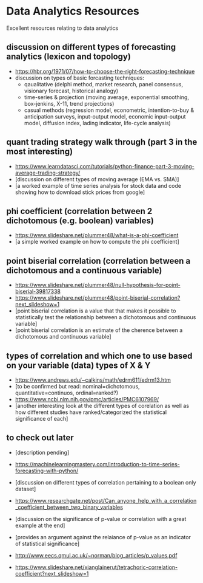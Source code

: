# Data Analytics Resources
Excellent resources relating to data analytics


## discussion on different types of forecasting analytics (lexicon and topology)
- https://hbr.org/1971/07/how-to-choose-the-right-forecasting-technique
- discussion on types of basic forcasting techniques:
  - qaualitative (delphi method, market research, panel consensus, visionary forecast, historical analogy)
  - time-series & projection (moving average, exponential smoothing, box-jenkins, X-11, trend projections)
  - casual methods (regression model, econometric, intention-to-buy & anticipation surveys, input-output  model, economic input-output model, diffusion index, lading indicator, life-cycle analysis)


## quant trading strategy walk through (part 3 in the most interesting)
- https://www.learndatasci.com/tutorials/python-finance-part-3-moving-average-trading-strategy/
- [discussion on different types of moving average (EMA vs. SMA)]
- [a worked example of time series analysis for stock data and code showing how to download stick prices from google]

## phi coefficient (correlation between 2 dichotomous (e.g. boolean) variables)
- https://www.slideshare.net/plummer48/what-is-a-phi-coefficient
- [a simple worked example on how to compute the phi coefficient]

## point biserial correlation (correlation between a dichotomous and a continuous variable)
- https://www.slideshare.net/plummer48/null-hypothesis-for-point-biserial-39817338
- https://www.slideshare.net/plummer48/point-biserial-correlation?next_slideshow=1
- [point biserial correlation is a value that that makes it possible to statistically test the relationship between a dichotomous and continuous variable]
- [point biserial correlation is an estimate of the cherence between a dichotomous and continuous variable]


## types of correlation and which one to use based on your variable (data) types of X & Y
- https://www.andrews.edu/~calkins/math/edrm611/edrm13.htm
- [to be confirmed but read: nominal=dichotomous, quantitative=continuos, ordinal=ranked?)
- https://www.ncbi.nlm.nih.gov/pmc/articles/PMC6107969/
- [another interesting look at the different types of corelation as well as how different studies have ranked/categorized the statistical significance of each]

## to check out later

- [description pending]
- https://machinelearningmastery.com/introduction-to-time-series-forecasting-with-python/

- [discussion on different types of correlation pertaining to a boolean only dataset]
- https://www.researchgate.net/post/Can_anyone_help_with_a_correlation_coefficient_between_two_binary_variables

- [discussion on the significance of p-value or correlation with a great example at the end]
- [provides an argument against the relaiance of p-value as an indicator of statistical significance]
- http://www.eecs.qmul.ac.uk/~norman/blog_articles/p_values.pdf

- https://www.slideshare.net/xianglainerut/tetrachoric-correlation-coefficient?next_slideshow=1
